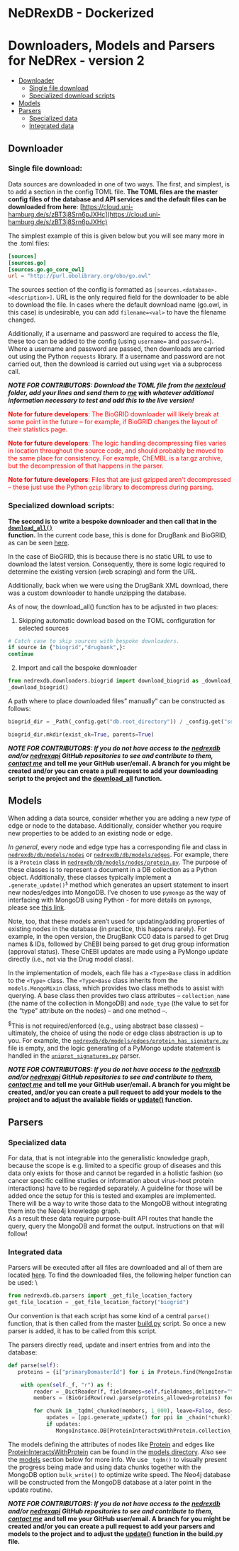 # NeDRexDB - Dockerized


# Downloaders, Models and Parsers for NeDRex - version 2


* [Downloader](#downloader)
  * [Single file download](#single-file-download)
  * [Specialized download scripts](#specialized-download-scripts)
* [Models](#models)
* [Parsers](#parsers)
  * [Specialized data](#specialized-data)
  * [Integrated data](#integrated-data)



## Downloader


### Single file download:

Data sources are downloaded in one of two ways. The first, and simplest, is to add a section in the config TOML file. **The TOML files are the master config files of the database and API services and the default files can be downloaded from here**: [https://cloud.uni-hamburg.de/s/zBT3j8Srn6pJXHc](https://cloud.uni-hamburg.de/s/zBT3j8Srn6pJXHc)

The simplest example of this is given below but you will see many more in the .toml files:


```toml
[sources]
[sources.go]
[sources.go.go_core_owl]
url = "http://purl.obolibrary.org/obo/go.owl"
```


The sources section of the config is formatted as `[sources.<database>.<description>]`. URL is the only required field for the downloader to be able to download the file. In cases where the default download name (go.owl, in this case) is undesirable, you can add `filename=<val>` to have the filename changed. 

Additionally, if a username and password are required to access the file, these too can be added to the config (using `username=` and `password=`). Where a username and password are passed, then downloads are carried out using the Python `requests` library. If a username and password are not carried out, then the download is carried out using `wget` via a subprocess call. 

**_NOTE FOR CONTRIBUTORS: Download the TOML file from the [nextcloud](https://cloud.uni-hamburg.de/s/zBT3j8Srn6pJXHc) folder, add your lines and send them to [me](mailto:andreas.maier-1@uni-hamburg.de) with whatever additional information necessary to test and add this to the live version!_**

<span style="color:red">**Note for future developers**: The BioGRID downloader will likely break at some point in the future – for example, if BioGRID changes the layout of their statistics page.</span>

<span style="color:red">**Note for future developers**: The logic handling decompressing files varies in location throughout the source code, and should probably be moved to the same place for consistency. For example, ChEMBL is a tar.gz archive, but the decompression of that happens in the parser.</span>

<span style="color:red">**Note for future developers**: Files that are just gzipped aren’t decompressed – these just use the Python `gzip` library to decompress during parsing.</span>


### Specialized download scripts:

**The second is to write a bespoke downloader and then call that in the <code>[download_all() ](https://github.com/repotrial/nedrexdb_v2d/blob/master/nedrexdb/downloaders/__init__.py)</code>function.** In the current code base, this is done for DrugBank and BioGRID, as can be seen [here](https://github.com/repotrial/nedrexdb_v2d/tree/master/nedrexdb/downloaders). 

In the case of BioGRID, this is because there is no static URL to use to download the latest version. Consequently, there is some logic required to determine the existing version (web scraping) and form the URL. 

Additionally, back when we were using the DrugBank XML download, there was a custom downloader to handle unzipping the database.

As of now, the download_all() function has to be adjusted in two places:



1. Skipping automatic download based on the TOML configuration for selected sources

```python
# Catch case to skip sources with bespoke downloaders.
if source in {"biogrid","drugbank",}:
continue
```


2. Import and call the bespoke downloader

```python
from nedrexdb.downloaders.biogrid import download_biogrid as _download_biogrid
_download_biogrid()
```


A path where to place downloaded files” manually” can be constructed as follows:


```python
biogrid_dir = _Path(_config.get("db.root_directory")) / _config.get("sources.directory") / "biogrid"

biogrid_dir.mkdir(exist_ok=True, parents=True)
```


**_NOTE FOR CONTRIBUTORS: If you do not have access to the [nedrexdb](https://github.com/repotrial/nedrexdb_v2d) and/or [nedrexapi](https://github.com/repotrial/api_v2d) GitHub repositories to see and contribute to them, [contact me](mailto:andreas.maier-1@uni-hamburg.de)_** **and tell me your GitHub user/email. A branch for you might be created and/or you can create a pull request to add your downloading script to the project and the [download_all](https://github.com/repotrial/nedrexdb_v2d/blob/master/nedrexdb/downloaders/__init__.py) function.**


## Models

When adding a data source, consider whether you are adding a new _type_ of edge or node to the database. Additionally, consider whether you require new properties to be added to an existing node or edge.

_In general_, every node and edge type has a corresponding file and class in <code>[nedrexdb/db/models/nodes](https://github.com/repotrial/nedrexdb_v2d/tree/master/nedrexdb/db/models/nodes)</code> or <code>[nedrexdb/db/models/edges](https://github.com/repotrial/nedrexdb_v2d/tree/master/nedrexdb/db/models/edges)</code>. For example, there is a <code>Protein</code> class in <code>[nedrexdb/db/models/nodes/protein.py](https://github.com/repotrial/nedrexdb_v2d/blob/master/nedrexdb/db/models/nodes/protein.py)</code>. The purpose of these classes is to represent a document in a DB collection as a Python object. Additionally, these classes typically implement a <code>.generate_update()<sup>$</sup></code> method which generates an upsert statement to insert new nodes/edges into MongoDB. I’ve chosen to use `pymongo` as the way of interfacing with MongoDB using Python - for more details on `pymongo`, please see [this link](https://pymongo.readthedocs.io/en/stable/).

Note, too, that these models aren’t used for updating/adding properties of existing nodes in the database (in practice, this happens rarely). For example, in the open version, the DrugBank CC0 data is parsed to get Drug names & IDs, followed by ChEBI being parsed to get drug group information (approval status). These ChEBI updates are made using a PyMongo update directly (i.e., not via the Drug model class).

In the implementation of models, each file has a `<Type>Base` class in addition to the `<Type>` class. The `<Type>Base` class inherits from the `models.MongoMixin` class, which provides two class methods to assist with querying. A base class then provides two class attributes – `collection_name` (the name of the collection in MongoDB) and `node_type` (the value to set for the “type” attribute on the nodes) – and one method –.

<sup>$</sup>This is not required/enforced (e.g., using abstract base classes) – ultimately, the choice of using the node or edge class abstraction is up to you. For example, the <code>[nedrexdb/db/models/edges/protein_has_signature.py](https://github.com/repotrial/nedrexdb_v2d/blob/master/nedrexdb/db/models/edges/protein_has_signature.py)</code> file is empty, and the logic generating of a PyMongo update statement is handled in the <code>[uniprot_signatures.py](https://github.com/repotrial/nedrexdb_v2d/blob/master/nedrexdb/db/parsers/uniprot_signatures.py)</code> parser.

**_NOTE FOR CONTRIBUTORS: If you do not have access to the [nedrexdb](https://github.com/repotrial/nedrexdb_v2d) and/or [nedrexapi](https://github.com/repotrial/api_v2d) GitHub repositories to see and contribute to them, [contact me](mailto:andreas.maier-1@uni-hamburg.de)_** **and tell me your GitHub user/email. A branch for you might be created, and/or you can create a pull request to add your models to the project and to adjust the available fields or [update()](https://github.com/repotrial/nedrexdb_v2d/blob/master/build.py) function.**


## Parsers

### Specialized data

For data, that is not integrable into the generalistic knowledge graph, because the scope is e.g. limited to a specific group of diseases and this data only exists for those and cannot be regarded in a holistic fashion (so cancer specific cellline studies or information about virus-host protein interactions) have to be regarded separately. A guideline for those will be added once the setup for this is tested and examples are implemented. There will be a way to write those data to the MongoDB without integrating them into the Neo4j knowledge graph. \
As a result these data require purpose-built API routes that handle the query, query the MongoDB and format the output. Instructions on that will follow!


### Integrated data

Parsers will be executed after all files are downloaded and all of them are located [here](https://github.com/repotrial/nedrexdb_v2d/tree/master/nedrexdb/db/parsers). To find the downloaded files, the following helper function can be used: \



```python
from nedrexdb.db.parsers import _get_file_location_factory
get_file_location = _get_file_location_factory("biogrid")
```


Our convention is that each script has some kind of a central `parse()` function, that is then called from the master [build.py](https://github.com/repotrial/nedrexdb_v2d/blob/master/build.py) script. So once a new parser is added, it has to be called from this script.

The parsers directly read, update and insert entries from and into the database:


```python
def parse(self):
   proteins = {i["primaryDomasterId"] for i in Protein.find(MongoInstance.DB)}

    with open(self._f, "r") as f:
        reader = _DictReader(f, fieldnames=self.fieldnames,delimiter="\t")
        members = (BioGridRow(row).parse(proteins_allowed=proteins) for row in reader)

        for chunk in _tqdm(_chunked(members, 1_000), leave=False, desc="Parsing BioGRID"):
            updates = [ppi.generate_update() for ppi in _chain(*chunk)]
            if updates:
               MongoInstance.DB[ProteinInteractsWithProtein.collection_name].bulk_write(updates)
```


The models defining the attributes of nodes like [Protein](https://github.com/repotrial/nedrexdb_v2d/blob/master/nedrexdb/db/models/nodes/protein.py) and edges like [ProteinInteractsWithProtein](https://github.com/repotrial/nedrexdb_v2d/blob/master/nedrexdb/db/models/edges/protein_interacts_with_protein.py) can be found in the [models directory](https://github.com/repotrial/nedrexdb_v2d/tree/master/nedrexdb/db/models). Also see the [models](#models) section below for more info. We use `_tqdm()` to visually present the progress being made and using data chunks together with the MongoDB option `bulk_write()` to optimize write speed. The Neo4j database will be constructed from the MongoDB database at a later point in the update routine.

**_NOTE FOR CONTRIBUTORS: If you do not have access to the [nedrexdb](https://github.com/repotrial/nedrexdb_v2d) and/or [nedrexapi](https://github.com/repotrial/api_v2d) GitHub repositories to see and contribute to them, [contact me](mailto:andreas.maier-1@uni-hamburg.de)_** **and tell me your GitHub user/email. A branch for you might be created and/or you can create a pull request to add your parsers and models to the project and to adjust the [update()](https://github.com/repotrial/nedrexdb_v2d/blob/master/build.py) function in the build.py file.**


